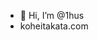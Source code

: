 - 👋 Hi, I’m @1hus
- koheitakata.com

<!---
1hus/1hus is a ✨ special ✨ repository because its `README.md` (this file) appears on your GitHub profile.
You can click the Preview link to take a look at your changes.
--->
